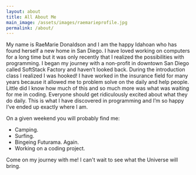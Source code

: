 ```yaml
---
layout: about
title: All About Me
main_image: /assets/images/raemarieprofile.jpg
permalink: /about/
---
```

My name is RaeMarie Donaldson and I am the happy Idahoan who has found herself a new home in San Diego. I have loved working on computers for a long time but it was only recently that I realized the possibilities with programming. I began my journey with a non-profit in downtown San Diego called SoftStack Factory and haven’t looked back. During the introduction class I realized I was hooked! I have worked in the insurance field for many years because it allowed me to problem solve on the daily and help people. Little did I know how much of this and so much more was what was waiting for me in coding. Everyone should get ridiculously excited about what they do daily. This is what I have discovered in programming and I’m so happy I’ve ended up exactly where I am. 

On a given weekend you will probably find me: 

* Camping.
* Surfing.
* Bingeing Futurama. Again.
* Working on a coding project.

Come on my journey with me! I can't wait to see what the Universe will bring.

